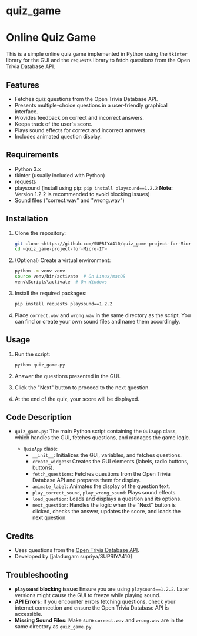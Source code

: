 # quiz_game
# Online Quiz Game

This is a simple online quiz game implemented in Python using the `tkinter` library for the GUI and the `requests` library to fetch questions from the Open Trivia Database API.

## Features

* Fetches quiz questions from the Open Trivia Database API.
* Presents multiple-choice questions in a user-friendly graphical interface.
* Provides feedback on correct and incorrect answers.
* Keeps track of the user's score.
* Plays sound effects for correct and incorrect answers.
* Includes animated question display.

## Requirements

* Python 3.x
* tkinter (usually included with Python)
* requests
* playsound (install using pip: `pip install playsound==1.2.2`  **Note:** Version 1.2.2 is recommended to avoid blocking issues)
* Sound files ("correct.wav" and "wrong.wav")

## Installation

1.  Clone the repository:

    ```bash
    git clone <https://github.com/SUPRIYA410/quiz_game-project-for-Micro-IT>
    cd <quiz_game-project-for-Micro-IT>
    ```

2.  (Optional) Create a virtual environment:

    ```bash
    python -m venv venv
    source venv/bin/activate  # On Linux/macOS
    venv\Scripts\activate  # On Windows
    ```

3.  Install the required packages:

    ```bash
    pip install requests playsound==1.2.2
    ```

4.  Place `correct.wav` and `wrong.wav` in the same directory as the script. You can find or create your own sound files and name them accordingly.

## Usage

1.  Run the script:

    ```bash
    python quiz_game.py
    ```

2.  Answer the questions presented in the GUI.
3.  Click the "Next" button to proceed to the next question.
4.  At the end of the quiz, your score will be displayed.

## Code Description

* `quiz_game.py`:  The main Python script containing the `QuizApp` class, which handles the GUI, fetches questions, and manages the game logic.

    * `QuizApp` class:
        * `__init__`: Initializes the GUI, variables, and fetches questions.
        * `create_widgets`: Creates the GUI elements (labels, radio buttons, buttons).
        * `fetch_questions`: Fetches questions from the Open Trivia Database API and prepares them for display.
        * `animate_label`: Animates the display of the question text.
        * `play_correct_sound`, `play_wrong_sound`:  Plays sound effects.
        * `load_question`:  Loads and displays a question and its options.
        * `next_question`:  Handles the logic when the "Next" button is clicked, checks the answer, updates the score, and loads the next question.

## Credits

* Uses questions from the [Open Trivia Database API](https://opentdb.com/).
* Developed by \[jaladurgam supriya/SUPRIYA410]


##  Troubleshooting

* **`playsound` blocking issue:** Ensure you are using `playsound==1.2.2`.  Later versions might cause the GUI to freeze while playing sound.
* **API Errors:** If you encounter errors fetching questions, check your internet connection and ensure the Open Trivia Database API is accessible.
* **Missing Sound Files:** Make sure `correct.wav` and `wrong.wav` are in the same directory as `quiz_game.py`.
